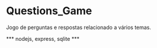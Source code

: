 # Questions_Game
Jogo de perguntas e respostas relacionado a vários temas.

*** nodejs, express, sqlite ***
